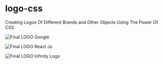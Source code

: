 # logo-css
Creating Logos Of Different Brands and Other Objects Using The Power Of CSS

![Final LOGO](https://cdn.dribbble.com/users/904380/screenshots/2233565/revised-google-logo.gif)
Google 


![Final LOGO](https://cdn4.iconfinder.com/data/icons/logos-3/600/React.js_logo-512.png)
React Js 


![Final LOGO](https://encrypted-tbn0.gstatic.com/images?q=tbn:ANd9GcQVgHNDs9aclBVMpOM3YPDe6w-HH3yjEh17X9gybUntR-f0HyHB5Q)
Infinity Logo 

